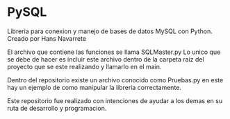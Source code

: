 # PySQL
Libreria para conexion y manejo de bases de datos MySQL con Python. 
Creado por Hans Navarrete

El archivo que contiene las funciones se llama SQLMaster.py
Lo unico que se debe de hacer es incluir este archivo dentro de la 
carpeta raiz del proyecto que se este realizando y llamarlo en el main.

Dentro del repositorio existe un archivo conocido como Pruebas.py
en este hay un ejemplo de como manipular la libreria correctamente.

Este repositorio fue realizado con intenciones de ayudar a los demas
en su ruta de desarrollo y programacion.
